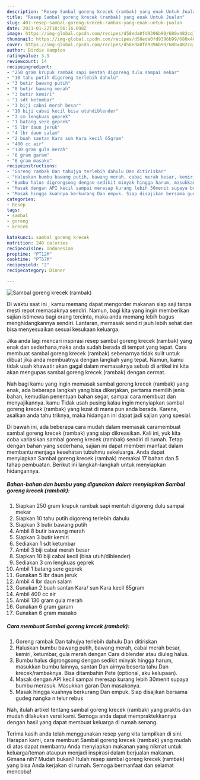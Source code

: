 ```yaml
---
description: "Resep Sambal goreng krecek (rambak) yang enak Untuk Jualan"
title: "Resep Sambal goreng krecek (rambak) yang enak Untuk Jualan"
slug: 407-resep-sambal-goreng-krecek-rambak-yang-enak-untuk-jualan
date: 2021-01-22T10:56:16.098Z
image: https://img-global.cpcdn.com/recipes/d58eda0fd9396b99/680x482cq70/sambal-goreng-krecek-rambak-foto-resep-utama.jpg
thumbnail: https://img-global.cpcdn.com/recipes/d58eda0fd9396b99/680x482cq70/sambal-goreng-krecek-rambak-foto-resep-utama.jpg
cover: https://img-global.cpcdn.com/recipes/d58eda0fd9396b99/680x482cq70/sambal-goreng-krecek-rambak-foto-resep-utama.jpg
author: Birdie Hampton
ratingvalue: 3.9
reviewcount: 14
recipeingredient:
- "250 gram krupuk rambak sapi mentah digoreng dulu sampai mekar"
- "10 tahu putih digoreng terlebih dahulu"
- "3 butir bawang putih"
- "8 butir bawang merah"
- "3 butir kemiri"
- "1 sdt ketumbar"
- "3 biji cabai merah besar"
- "10 biji cabai kecil bisa utuhdiblender"
- "3 cm lengkuas geprek"
- "1 batang sere geprek"
- "5 lbr daun jeruk"
- "4 lbr daun salam"
- "2 buah santan Kara sun Kara kecil 65gram"
- "400 cc air"
- "130 gram gula merah"
- "6 gram garam"
- "6 gram masako"
recipeinstructions:
- "Goreng rambak Dan tahujya terlebih dahulu Dan ditiriskan"
- "Haluskan bumbu bawang putih, bawang merah, cabai merah besar, kemiri, ketumbar, gula merah dengan Cara diblender atau diuleg halus."
- "Bumbu halus digrongsong dengan sedikit minyak hingga harum, masukkan bumbu lainnya, santan Dan airnya beserta tahu Dan krecek/rambaknya. Bisa ditambahin Pete (optional, aku kelupaan)."
- "Masak dengan API kecil sampai meresap kurang lebih 30menit supaya bumbu merasuk. Masukkan garan Dan masakonya."
- "Masak hingga kuahnya berkurang Dan empuk. Siap disajikan bersama gudeg nangka n telur rebus"
categories:
- Resep
tags:
- sambal
- goreng
- krecek

katakunci: sambal goreng krecek 
nutrition: 248 calories
recipecuisine: Indonesian
preptime: "PT12M"
cooktime: "PT57M"
recipeyield: "2"
recipecategory: Dinner

---
```



![Sambal goreng krecek (rambak)](https://img-global.cpcdn.com/recipes/d58eda0fd9396b99/680x482cq70/sambal-goreng-krecek-rambak-foto-resep-utama.jpg)

Di waktu  saat ini , kamu memang dapat mengorder makanan siap saji tanpa mesti repot memasaknya sendiri. Namun, bagi kita yang ingin memberikan sajian istimewa bagi orang tercinta, maka anda memang lebih bagus menghidangkannya sendiri. Lantaran, memasak sendiri jauh lebih sehat dan bisa menyesuaikan sesuai kesukaan keluarga.

Jika anda lagi mencari inspirasi resep sambal goreng krecek (rambak) yang enak dan sederhana,maka anda sudah berada di tempat yang tepat. Cara membuat sambal goreng krecek (rambak)  sebenarnya tidak sulit untuk dibuat jika anda membuatnya dengan langkah yang tepat. Namun, kamu tidak usah khawatir akan gagal dalam memasaknya 
sebab di artikel ini kita akan mengupas sambal goreng krecek (rambak) dengan cermat.  



Nah bagi kamu yang ingin memasak sambal goreng krecek (rambak) yang enak, ada beberapa langkah yang bisa dikerjakan, pertama memilih jenis bahan, kemudian penentuan bahan segar, sampai cara membuat dan menyajikannya. kamu Tidak usah pusing kalau ingin menyiapkan sambal goreng krecek (rambak) yang lezat di mana pun anda berada. Karena, asalkan anda  tahu triknya, maka hidangan ini dapat jadi sajian yang spesial.

Di bawah ini, ada beberapa cara mudah dalam memasak caramembuat sambal goreng krecek (rambak) yang siap dikreasikan. Kali ini, yuk kita coba variasikan sambal goreng krecek (rambak) sendiri di rumah. Tetap dengan bahan yang sederhana, sajian ini dapat memberi manfaat dalam membantu menjaga kesehatan tubuhmu sekeluarga. Anda dapat menyiapkan Sambal goreng krecek (rambak) memakai 17 bahan dan 5 tahap pembuatan. Berikut ini langkah-langkah untuk menyiapkan hidangannya.

<!--inarticleads1-->

##### Bahan-bahan dan bumbu yang digunakan dalam menyiapkan Sambal goreng krecek (rambak):

1. Siapkan 250 gram krupuk rambak sapi mentah digoreng dulu sampai mekar
1. Siapkan 10 tahu putih digoreng terlebih dahulu
1. Siapkan 3 butir bawang putih
1. Ambil 8 butir bawang merah
1. Siapkan 3 butir kemiri
1. Sediakan 1 sdt ketumbar
1. Ambil 3 biji cabai merah besar
1. Siapkan 10 biji cabai kecil (bisa utuh/diblender)
1. Sediakan 3 cm lengkuas geprek
1. Ambil 1 batang sere geprek
1. Gunakan 5 lbr daun jeruk
1. Ambil 4 lbr daun salam
1. Gunakan 2 buah santan Kara/ sun Kara kecil 65gram
1. Ambil 400 cc air
1. Ambil 130 gram gula merah
1. Gunakan 6 gram garam
1. Gunakan 6 gram masako




<!--inarticleads2-->

##### Cara membuat Sambal goreng krecek (rambak):

1. Goreng rambak Dan tahujya terlebih dahulu Dan ditiriskan
1. Haluskan bumbu bawang putih, bawang merah, cabai merah besar, kemiri, ketumbar, gula merah dengan Cara diblender atau diuleg halus.
1. Bumbu halus digrongsong dengan sedikit minyak hingga harum, masukkan bumbu lainnya, santan Dan airnya beserta tahu Dan krecek/rambaknya. Bisa ditambahin Pete (optional, aku kelupaan).
1. Masak dengan API kecil sampai meresap kurang lebih 30menit supaya bumbu merasuk. Masukkan garan Dan masakonya.
1. Masak hingga kuahnya berkurang Dan empuk. Siap disajikan bersama gudeg nangka n telur rebus




Nah, itulah artikel tentang  sambal goreng krecek (rambak)  yang praktis dan mudah dilakukan versi kami. Semoga anda dapat mempraktekkannya dengan hasil yang dapat membuat keluarga di rumah senang. 

Terima kasih anda telah menggunakan resep yang kita tampilkan di sini. Harapan kami, cara membuat  Sambal goreng krecek (rambak) yang mudah di atas dapat membantu Anda menyiapkan makanan yang nikmat untuk keluarga/teman ataupun menjadi inspirasi dalam berjualan makanan. Gimana nih? Mudah bukan? Itulah resep sambal goreng krecek (rambak) yang bisa Anda kerjakan di rumah. Semoga bermanfaat dan selamat mencoba!

